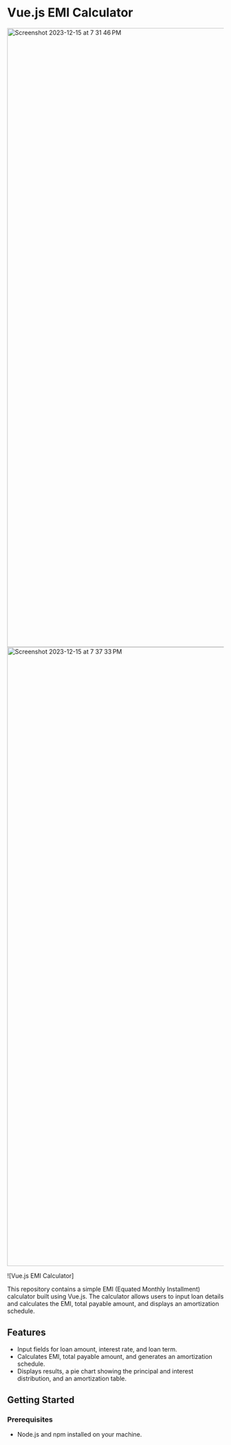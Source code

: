 # Vue.js EMI Calculator
<img width="1440" alt="Screenshot 2023-12-15 at 7 31 46 PM" src="https://github.com/1yvuraj/Credit-Saison-TASK-EMI-CALCULATOR-/assets/87929724/b6264e7e-6b9c-4d40-81f2-344bd70191bb">
<img width="1440" alt="Screenshot 2023-12-15 at 7 37 33 PM" src="https://github.com/1yvuraj/Credit-Saison-TASK-EMI-CALCULATOR-/assets/87929724/5dda6e6b-936e-46c1-84f3-b7e277836613">

![Vue.js EMI Calculator]

This repository contains a simple EMI (Equated Monthly Installment) calculator built using Vue.js. The calculator allows users to input loan details and calculates the EMI, total payable amount, and displays an amortization schedule.

## Features

- Input fields for loan amount, interest rate, and loan term.
- Calculates EMI, total payable amount, and generates an amortization schedule.
- Displays results, a pie chart showing the principal and interest distribution, and an amortization table.

## Getting Started

### Prerequisites

- Node.js and npm installed on your machine.
